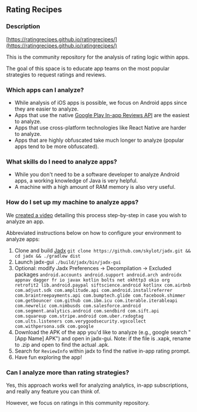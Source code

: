## Rating Recipes

### Description

[https://ratingrecipes.github.io/ratingrecipes/](https://ratingrecipes.github.io/ratingrecipes/)

This is the community repository for the analysis of rating logic within apps.

The goal of this space is to educate app teams on the most popular strategies to request ratings and reviews.

### Which apps can I analyze?

* While analysis of iOS apps is possible, we focus on Android apps since they are easier to analyze.
* Apps that use the native [Google Play In-app Reviews API](https://developer.android.com/guide/playcore/in-app-review) are the easiest to analyze.
* Apps that use cross-platform technologies like React Native are harder to analyze.
* Apps that are highly obfuscated take much longer to analyze (popular apps tend to be more obfuscated).

### What skills do I need to analyze apps?

* While you don't need to be a software developer to analyze Android apps, a working knowledge of Java is very helpful.
* A machine with a high amount of RAM memory is also very useful.

### How do I set up my machine to analyze apps?

We [created a video](https://www.youtube.com/watch?v=Egxv9xWN988) detailing this process step-by-step in case you wish to analyze an app.

Abbreviated instructions below on how to configure your environment to analyze apps:

1. Clone and build [Jadx](https://github.com/skylot/jadx) `git clone https://github.com/skylot/jadx.git && cd jadx && ./gradlew dist`
1. Launch jadx-gui `./build/jadx/bin/jadx-gui`
1. Optional: modify Jadx Preferences -> Decompilation -> Excluded packages `android.accounts android.support android.arch androidx appnav dagger fr io javax kotlin bolts net okhttp3 okio org retrofit2 lib.android.paypal siftscience.android kotlinx com.airbnb com.adjust.sdk com.amplitude.api com.android.installreferrer com.braintreepayments.api com.bumptech.glide com.facebook.shimmer com.getbouncer com.github com.ibm.icu com.iterable.iterableapi com.newrelic com.nimbusds com.salesforce.android com.segment.analytics.android com.sendbird com.sift.api com.squareup com.stripe.android com.uber.rxdogtag com.ults.listeners com.verygoodsecurity.vgscollect com.withpersona.sdk com.google`
1. Download the APK of the app you'd like to analyze (e.g., google search "[App Name] APK") and open in jadx-gui. Note: if the file is .xapk, rename to .zip and open to find the actual .apk.
1. Search for `ReviewInfo` within jadx to find the native in-app rating prompt.
1. Have fun exploring the app!

### Can I analyze more than rating strategies?

Yes, this approach works well for analyzing analytics, in-app subscriptions, and really any feature you can think of.

However, we focus on ratings in this community repository.
